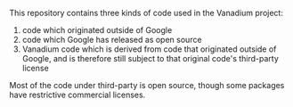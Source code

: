 This repository contains three kinds of code used in the Vanadium
project:

1) code which originated outside of Google
2) code which Google has released as open source
3) Vanadium code which is derived from code that originated outside of
   Google, and is therefore still subject to that original code's
   third-party license

Most of the code under third-party is open source, though some
packages have restrictive commercial licenses.
